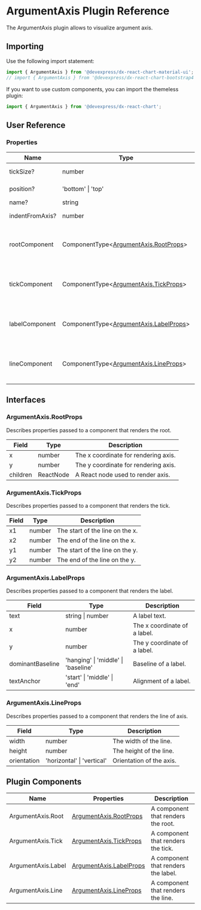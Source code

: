 # ArgumentAxis Plugin Reference

The ArgumentAxis plugin allows to visualize argument axis.

## Importing

Use the following import statement:

```js
import { ArgumentAxis } from '@devexpress/dx-react-chart-material-ui';
// import { ArgumentAxis } from '@devexpress/dx-react-chart-bootstrap4';
```

If you want to use custom components, you can import the themeless plugin:

```js
import { ArgumentAxis } from '@devexpress/dx-react-chart';
```

## User Reference

### Properties

Name | Type | Default | Description
-----|------|---------|------------
tickSize? | number | 5 | Length of a tick.
position? | 'bottom' &#124; 'top' | 'bottom' | Axis position.
name? | string | | Axis name.
indentFromAxis? | number | 10 | Indent from axis.
rootComponent | ComponentType&lt;[ArgumentAxis.RootProps](#argumentaxisrootprops)&gt; | | A component that renders the root.
tickComponent | ComponentType&lt;[ArgumentAxis.TickProps](#argumentaxistickprops)&gt; | | A component that renders the tick.
labelComponent | ComponentType&lt;[ArgumentAxis.LabelProps](#argumentaxislabelprops)&gt; | | A component that renders the label.
lineComponent | ComponentType&lt;[ArgumentAxis.LineProps](#argumentaxislineprops)&gt; | | A component that renders the line.

## Interfaces

### ArgumentAxis.RootProps

Describes properties passed to a component that renders the root.

Field | Type | Description
------|------|------------
x | number | The x coordinate for rendering axis.
y | number | The y coordinate for rendering axis.
children | ReactNode | A React node used to render axis.

### ArgumentAxis.TickProps

Describes properties passed to a component that renders the tick.

Field | Type | Description
------|------|------------
x1 | number | The start of the line on the x.
x2 | number | The end of the line on the x.
y1 | number | The start of the line on the y.
y2 | number | The end of the line on the y.

### ArgumentAxis.LabelProps

Describes properties passed to a component that renders the label.

Field | Type | Description
------|------|------------
text | string &#124; number | A label text.
x | number | The x coordinate of a label.
y | number | The y coordinate of a label.
dominantBaseline | 'hanging' &#124; 'middle' &#124; 'baseline' | Baseline of a label.
textAnchor | 'start' &#124; 'middle' &#124; 'end' | Alignment of a label.

### ArgumentAxis.LineProps

Describes properties passed to a component that renders the line of axis.

Field | Type | Description
------|------|------------
width | number | The width of the line.
height | number | The height of the line.
orientation | 'horizontal' &#124; 'vertical' | Orientation of the axis.

## Plugin Components

Name | Properties | Description
-----|------------|------------
ArgumentAxis.Root | [ArgumentAxis.RootProps](#argumentaxisrootprops) | A component that renders the root.
ArgumentAxis.Tick | [ArgumentAxis.TickProps](#argumentaxistickprops) | A component that renders the tick.
ArgumentAxis.Label | [ArgumentAxis.LabelProps](#argumentaxislabelprops) | A component that renders the label.
ArgumentAxis.Line | [ArgumentAxis.LineProps](#argumentaxislineprops) | A component that renders the line.
